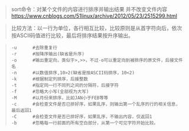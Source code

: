 > sort命令：对某个文件的内容进行排序并输出结果
> 并不改变文件内容
> https://www.cnblogs.com/51linux/archive/2012/05/23/2515299.html

>比较方法：以一行为单位，各行相互比较，比较原则是从首字符向后，依次按ASCII码值进行比较，最后将排序结果按升序输出。

>```shell
>-u      #去除重复行
>-r      #按降序输出(缺省是升序)
>-o      #输出重定向，类似于>,>>，不过-o可以重定向到被排序的原文件，后接文件名
>-n      #以数值排序,10>2(缺省是按ASCII码排序，10<2)
>-k      #根据制定列排序，后接整数
>-t      #指定同一行不同列之间的分隔符，后接字符
>-f      #忽略大小写(全部视为大写)
>-M      #以月份来排序，比如JAN小于FEB等等
>-c      #会检查文件是否已排好序，如果乱序，则输出第一个乱序的行的相关信息，最后返回1
>-C      #会检查文件是否已排好序，如果乱序，不输出内容，仅返回1
>-b      #忽略每一行前面的所有空白部分，从第一个可见字符开始比较。
>```